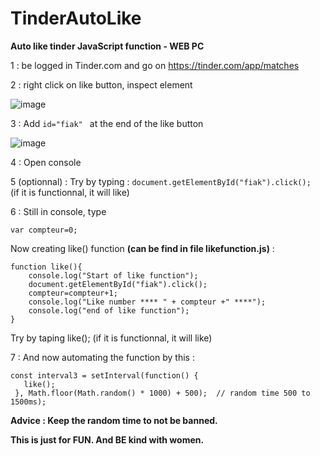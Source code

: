 # TinderAutoLike
**Auto like tinder JavaScript function - WEB PC**


1 : be logged in Tinder.com and go on https://tinder.com/app/matches

2 : right click on like button, inspect element

![image](https://user-images.githubusercontent.com/18121247/117440689-ac5f0280-af34-11eb-828a-aed63c1e5a57.png)

3 : Add ```id="fiak" ``` at the end of the like button

![image](https://user-images.githubusercontent.com/18121247/117440748-c39df000-af34-11eb-97e0-1cb630399f42.png)

4 : Open console

5 (optionnal) : Try by typing : 
```document.getElementById("fiak").click(); ```
(if it is functionnal, it will like)

6 : Still in console, type 
```
var compteur=0;
```

Now creating like() function **(can be find in file likefunction.js)** :
```
function like(){
    console.log("Start of like function");
    document.getElementById("fiak").click();
    compteur=compteur+1;
    console.log("Like number **** " + compteur +" ****");
    console.log("end of like function");
}
```

Try by taping like(); (if it is functionnal, it will like)

7 : And now automating the function by this :
```
const interval3 = setInterval(function() {
   like();
 }, Math.floor(Math.random() * 1000) + 500);  // random time 500 to 1500ms);
```

**Advice : Keep the random time to not be banned.**

**This is just for FUN. And BE kind with women.**
